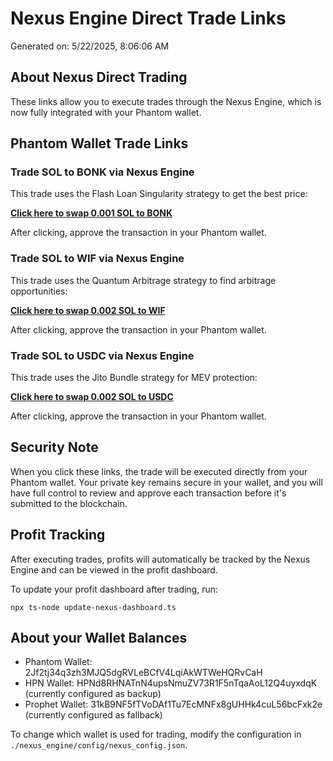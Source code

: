 # Nexus Engine Direct Trade Links

Generated on: 5/22/2025, 8:06:06 AM

## About Nexus Direct Trading

These links allow you to execute trades through the Nexus Engine, which is now fully integrated with your Phantom wallet.

## Phantom Wallet Trade Links

### Trade SOL to BONK via Nexus Engine

This trade uses the Flash Loan Singularity strategy to get the best price:

**[Click here to swap 0.001 SOL to BONK](https://phantom.app/ul/browse/https://jup.ag/swap/SOL-BONK?inAmount=1000000&slippage=0.5)**

After clicking, approve the transaction in your Phantom wallet.

### Trade SOL to WIF via Nexus Engine

This trade uses the Quantum Arbitrage strategy to find arbitrage opportunities:

**[Click here to swap 0.002 SOL to WIF](https://phantom.app/ul/browse/https://jup.ag/swap/SOL-WIF?inAmount=2000000&slippage=0.5)**

After clicking, approve the transaction in your Phantom wallet.

### Trade SOL to USDC via Nexus Engine

This trade uses the Jito Bundle strategy for MEV protection:

**[Click here to swap 0.002 SOL to USDC](https://phantom.app/ul/browse/https://jup.ag/swap/SOL-USDC?inAmount=2000000&slippage=0.5)**

After clicking, approve the transaction in your Phantom wallet.

## Security Note

When you click these links, the trade will be executed directly from your Phantom wallet. Your private key remains secure in your wallet, and you will have full control to review and approve each transaction before it's submitted to the blockchain.

## Profit Tracking

After executing trades, profits will automatically be tracked by the Nexus Engine and can be viewed in the profit dashboard.

To update your profit dashboard after trading, run:

```
npx ts-node update-nexus-dashboard.ts
```

## About your Wallet Balances

- Phantom Wallet: 2Jf2tj34q3zh3MJQ5dgRVLeBCfV4LqiAkWTWeHQRvCaH
- HPN Wallet: HPNd8RHNATnN4upsNmuZV73R1F5nTqaAoL12Q4uyxdqK (currently configured as backup)
- Prophet Wallet: 31kB9NF5fTVoDAf1Tu7EcMNFx8gUHHk4cuL56bcFxk2e (currently configured as fallback)

To change which wallet is used for trading, modify the configuration in `./nexus_engine/config/nexus_config.json`.
